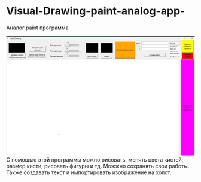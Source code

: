 # Visual-Drawing-paint-analog-app-
Аналог paint  программа

![](image.png)
С помощью этой программы можно рисовать, менять цвета кистей, размер кисти, рисовать фигуры и тд. Можжно сохранять свои работы. Также создавать текст и импортировать изображение на холст.
